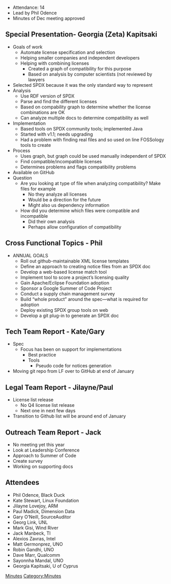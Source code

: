   - Attendance: 14
  - Lead by Phil Odence
  - Minutes of Dec meeting approved

## Special Presentation- Georgia (Zeta) Kapitsaki

  - Goals of work
      - Automate license specification and selection
      - Helping smaller companies and independent developers
      - Helping with combining licenses
          - Created a graph of compatibility for this purpose
          - Based on analysis by computer scientists (not reviewed by
            lawyers
  - Selected SPDX because it was the only standard way to represent
  - Analysis
      - Use RDF version of SPDX
      - Parse and find the different licenses
      - Based on compability graph to determine whether the license
        combinations are OK
      - Can analyze multiple docs to determine compatibility as well
  - Implementation
      - Based tools on SPDX community tools; implemented Java
      - Started with v1.1; needs upgrading
      - Had a problem with finding real files and so used on line
        FOSSology tools to create
  - Process
      - Uses graph, but graph could be used manually independent of SPDX
      - Find compatible/incompatible licenses
      - Determines problems and flags compatibility problems
  - Available on GitHub
  - Question
      - Are you looking at type of file when analyzing compatibility?
        Make files for example
          - No they analyze all licenses
          - Would be a direction for the future
          - Might also us dependency information
      - How did you determine which files were compatible and
        incompatible
          - Did their own analysis
          - Perhaps allow configuration of compatibility

## Cross Functional Topics - Phil

  - ANNUAL GOALS
      - Roll out github-maintainable XML license templates
      - Define an approach to creating notice files from an SPDX doc
      - Develop a web-based license match tool
      - Implement tool to score a project’s licensing quality
      - Gain Apache/Eclipse Foundation adoption
      - Sponsor a Google Summer of Code Project
      - Conduct a supply chain management survey
      - Build “whole product” around the spec—what is required for
        adoption
      - Deploy existing SPDX group tools on web
      - Develop a git plug-in to generate an SPDX doc

## Tech Team Report - Kate/Gary

  - Spec
      - Focus has been on support for implementations
          - Best practice
          - Tools
              - Pseudo code for notices generation
  - Moving git repo from LF over to GitHub at end of January

## Legal Team Report - Jilayne/Paul

  - License list release
      - No Q4 license list release
      - Next one in next few days
  - Transition to Github list will be around end of January

## Outreach Team Report - Jack

  - No meeting yet this year
  - Look at Leadership Conference
  - Approach to Summer of Code
  - Create survey
  - Working on supporting docs

## Attendees

  - Phil Odence, Black Duck
  - Kate Stewart, Linux Foundation
  - Jilayne Lovejoy, ARM
  - Paul Madick, Dimension Data
  - Gary O’Neill, SourceAuditor
  - Georg Link, UNL
  - Mark Gisi, Wind River
  - Jack Manbeck, TI
  - Alexios Zavras, Intel
  - Matt Germonprez, UNO
  - Robin Gandhi, UNO
  - Dave Marr, Qualcomm
  - Sayonnha Mandal, UNO
  - Georgia Kapitsaki, U of Cyprus

[Minutes](Category:General "wikilink")
[Category:Minutes](Category:Minutes "wikilink")
